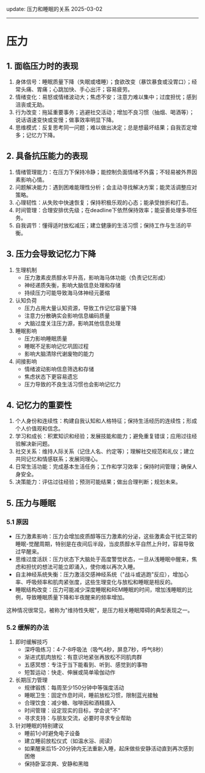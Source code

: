 
update: 压力和睡眠的关系 2025-03-02

---------

# 压力

## 1. 面临压力时的表现

1. 身体信号：睡眠质量下降（失眠或嗜睡）；食欲改变（暴饮暴食或没胃口）；经常头痛、胃痛；心跳加快、手心出汗；容易疲劳。
2. 情绪变化：易怒或情绪波动大；焦虑不安；注意力难以集中；过度担忧；感到沮丧或无助。
3. 行为改变：拖延重要事务；逃避社交活动；增加不良习惯（抽烟、喝酒等）；说话语速变快或变慢；做事效率明显下降。
4. 思维模式：反复思考同一问题；难以做出决定；总是想最坏结果；自我否定增多；记忆力下降。

## 2. 具备抗压能力的表现

1. 情绪管理能力：在压力下保持冷静；能控制负面情绪不外露；不轻易被外界因素影响心情。
2. 问题解决能力：遇到困难能理性分析；会主动寻找解决方案；能灵活调整应对策略。
3. 心理韧性：从失败中快速恢复；保持积极乐观的心态；能承受挫折和打击。
4. 时间管理：合理安排优先级；在deadline下依然保持效率；能妥善处理多项任务。
5. 自我调节：懂得适时放松减压；建立健康的生活习惯；保持工作与生活的平衡。



## 3. 压力会导致记忆力下降

1. 生理机制
    - 压力激素皮质醇水平升高，影响海马体功能（负责记忆形成）
    - 神经递质失衡，影响大脑信息处理和存储
    - 持续压力可能导致海马体神经元萎缩
2. 认知负荷
    - 压力占用大量认知资源，导致工作记忆容量下降
    - 注意力分散确实会影响信息编码质量
    - 大脑过度关注压力源，影响其他信息处理
3. 睡眠影响
    - 压力影响睡眠质量
    - 睡眠不足影响记忆巩固过程
    - 影响大脑清除代谢废物的能力
4. 间接影响
    - 情绪波动影响信息筛选和存储
    - 焦虑状态下更容易遗忘
    - 压力导致的不良生活习惯也会影响记忆力

## 4. 记忆力的重要性

1. 个人身份和连续性：构建自我认知和人格特征；保持生活经历的连续性；形成个人价值观和信念。
2. 学习和成长：积累知识和经验；发展技能和能力；避免重复错误；应用过往经验解决新问题。
3. 社交关系：维持人际关系（记住人名、约定等）；理解社交规范和礼仪；建立共同记忆和情感联系；发展同理心。
4. 日常生活功能：完成基本生活任务；工作和学习效率；保持时间管理；确保人身安全。
5. 决策能力：评估过往经验；预测可能结果；做出合理判断；规划未来。


## 5. 压力与睡眠

### 5.1 原因

- 压力激素影响：压力会增加皮质醇等压力激素的分泌，这些激素会干扰正常的睡眠-觉醒周期，特别是在夜间后半段，当皮质醇水平自然上升时，容易导致过早醒来。
- 思维过度活跃：压力状态下大脑处于高度警觉状态，一旦从浅睡眠中醒来，焦虑和担忧的想法可能立即涌入，使你难以再次入睡。
- 自主神经系统失衡：压力激活交感神经系统（"战斗或逃跑"反应），增加心率、呼吸频率和肌肉紧张度，这些生理变化与放松和睡眠是相反的。
- 睡眠结构改变：压力可能减少深度睡眠和REM睡眠的时间，增加浅睡眠的比例，导致睡眠质量下降和半夜醒来的频率增加。

这种情况很常见，被称为"维持性失眠"，是压力相关睡眠障碍的典型表现之一。

### 5.2 缓解的办法
1. 即时缓解技巧
    - 深呼吸练习：4-7-8呼吸法（吸气4秒，屏息7秒，呼气8秒）
    - 渐进式肌肉放松：有意识地紧张再放松不同肌肉群
    - 五感冥想：专注于当下能看到、听到、感觉到的事物
    - 短暂运动：快走、伸展或简单瑜伽动作
2. 长期压力管理
    - 规律锻炼：每周至少150分钟中等强度活动
    - 睡眠卫生：固定作息时间，睡前放松习惯，限制蓝光接触
    - 合理饮食：减少糖、咖啡因和酒精摄入
    - 时间管理：设定现实的目标，学会说"不"
    - 寻求支持：与朋友交流，必要时寻求专业帮助
3. 针对睡眠的特别建议
    - 睡前1小时避免电子设备
    - 建立睡前放松仪式（如温水浴、阅读）
    - 如果醒来后15-20分钟内无法重新入睡，起床做些安静活动直到再次感到困倦
    - 保持卧室凉爽、安静和黑暗
